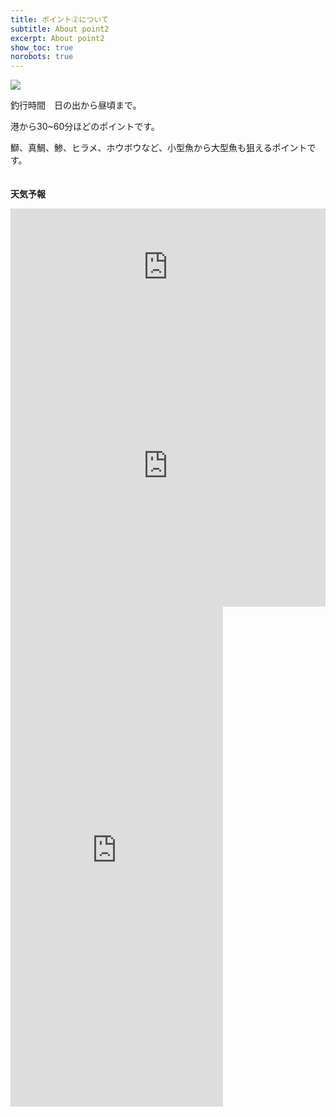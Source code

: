```yaml
---
title: ポイント②について
subtitle: About point2
excerpt: About point2
show_toc: true
norobots: true
---
```

<img src="https://file203-d.kuku.lu/files/20250307-1438_51d08b9a58c89762e33b670df6e4e6ba.jpg">

釣行時間　日の出から昼頃まで。 

港から30~60分ほどのポイントです。 

鰤、真鯛、鯵、ヒラメ、ホウボウなど、小型魚から大型魚も狙えるポイントです。<br><br><br>
**天気予報**
<iframe width="100%" height="187" src="https://embed.windy.com/embed.html?type=forecast&location=coordinates&detail=true&detailLat=34.630218211549746&detailLon=136.98191273456098&metricTemp=default&metricRain=default&metricWind=m/s" frameborder="0"></iframe><br>
  
  

<iframe width="100%" height="450" src="https://embed.windy.com/embed.html?type=map&location=coordinates&metricRain=default&metricTemp=default&metricWind=m/s&zoom=10&overlay=wind&product=ecmwf&level=surface&lat=34.752&lon=137.104&detailLat=34.642247047768535&detailLon=136.96105957031253&marker=true&message=true" frameborder="0"></iframe><br>


<iframe src="https://okappalink.com/index/parts3/?point_code=166&b=w" width="340px" height="800px" style="border:0; border:none;"></iframe>
